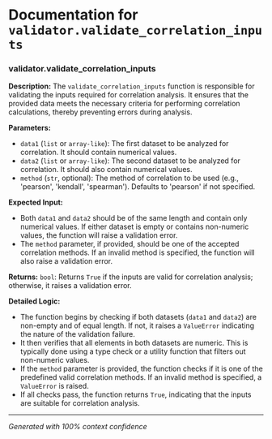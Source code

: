 # Documentation for `validator.validate_correlation_inputs`

### validator.validate_correlation_inputs

**Description:**
The `validate_correlation_inputs` function is responsible for validating the inputs required for correlation analysis. It ensures that the provided data meets the necessary criteria for performing correlation calculations, thereby preventing errors during analysis.

**Parameters:**
- `data1` (`list` or `array-like`): The first dataset to be analyzed for correlation. It should contain numerical values.
- `data2` (`list` or `array-like`): The second dataset to be analyzed for correlation. It should also contain numerical values.
- `method` (`str`, optional): The method of correlation to be used (e.g., 'pearson', 'kendall', 'spearman'). Defaults to 'pearson' if not specified.

**Expected Input:**
- Both `data1` and `data2` should be of the same length and contain only numerical values. If either dataset is empty or contains non-numeric values, the function will raise a validation error.
- The `method` parameter, if provided, should be one of the accepted correlation methods. If an invalid method is specified, the function will also raise a validation error.

**Returns:**
`bool`: Returns `True` if the inputs are valid for correlation analysis; otherwise, it raises a validation error.

**Detailed Logic:**
- The function begins by checking if both datasets (`data1` and `data2`) are non-empty and of equal length. If not, it raises a `ValueError` indicating the nature of the validation failure.
- It then verifies that all elements in both datasets are numeric. This is typically done using a type check or a utility function that filters out non-numeric values.
- If the `method` parameter is provided, the function checks if it is one of the predefined valid correlation methods. If an invalid method is specified, a `ValueError` is raised.
- If all checks pass, the function returns `True`, indicating that the inputs are suitable for correlation analysis.

---
*Generated with 100% context confidence*
